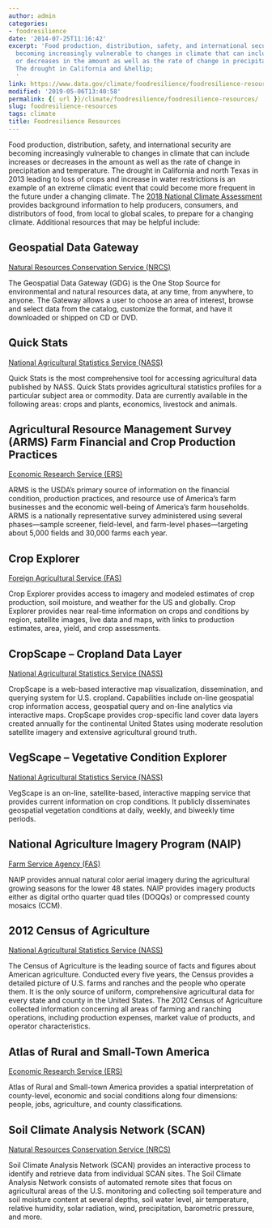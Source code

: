 ```yaml
---
author: admin
categories:
- foodresilience
date: '2014-07-25T11:16:42'
excerpt: 'Food production, distribution, safety, and international security are
  becoming increasingly vulnerable to changes in climate that can include increases
  or decreases in the amount as well as the rate of change in precipitation and temperature.
  The drought in California and &hellip;
  '
link: https://www.data.gov/climate/foodresilience/foodresilience-resources
modified: '2019-05-06T13:40:58'
permalink: {{ url }}/climate/foodresilience/foodresilience-resources/
slug: foodresilience-resources
tags: climate
title: Foodresilience Resources
---
```


Food production, distribution, safety, and international security are becoming increasingly vulnerable to changes in climate that can include increases or decreases in the amount as well as the rate of change in precipitation and temperature. The drought in California and north Texas in 2013 leading to loss of crops and increase in water restrictions is an example of an extreme climatic event that could become more frequent in the future under a changing climate. The [2018 National Climate Assessment](https://nca2018.globalchange.gov/chapter/10/) provides background information to help producers, consumers, and distributors of food, from local to global scales, to prepare for a changing climate. Additional resources that may be helpful include:

## Geospatial Data Gateway

[Natural Resources Conservation Service (NRCS)](http://datagateway.nrcs.usda.gov/)

The Geospatial Data Gateway (GDG) is the One Stop Source for environmental and natural resources data, at any time, from anywhere, to anyone. The Gateway allows a user to choose an area of interest, browse and select data from the catalog, customize the format, and have it downloaded or shipped on CD or DVD.

## Quick Stats

[National Agricultural Statistics Service (NASS)](http://www.nass.usda.gov/Quick_Stats/)

Quick Stats is the most comprehensive tool for accessing agricultural data published by NASS. Quick Stats provides agricultural statistics profiles for a particular subject area or commodity. Data are currently available in the following areas: crops and plants, economics, livestock and animals.

## Agricultural Resource Management Survey (ARMS) Farm Financial and Crop Production Practices

[Economic Research Service (ERS)](http://ers.usda.gov/data-products/arms-farm-financial-and-crop-production-practices.aspx)

ARMS is the USDA’s primary source of information on the financial condition, production practices, and resource use of America’s farm businesses and the economic well-being of America’s farm households. ARMS is a nationally representative survey administered using several phases—sample screener, field-level, and farm-level phases—targeting about 5,000 fields and 30,000 farms each year.

## Crop Explorer

[Foreign Agricultural Service (FAS)](http://www.pecad.fas.usda.gov/cropexplorer/Default.aspx)

Crop Explorer provides access to imagery and modeled estimates of crop production, soil moisture, and weather for the US and globally. Crop Explorer provides near real-time information on crops and conditions by region, satellite images, live data and maps, with links to production estimates, area, yield, and crop assessments.

## CropScape – Cropland Data Layer

[National Agricultural Statistics Service (NASS)](http://nassgeodata.gmu.edu/CropScape/)

CropScape is a web-based interactive map visualization, dissemination, and querying system for U.S. cropland. Capabilities include on-line geospatial crop information access, geospatial query and on-line analytics via interactive maps. CropScape provides crop-specific land cover data layers created annually for the continental United States using moderate resolution satellite imagery and extensive agricultural ground truth.

## VegScape – Vegetative Condition Explorer

[National Agricultural Statistics Service (NASS)](http://nassgeodata.gmu.edu/VegScape/)

VegScape is an on-line, satellite-based, interactive mapping service that provides current information on crop conditions. It publicly disseminates geospatial vegetation conditions at daily, weekly, and biweekly time periods.

## National Agriculture Imagery Program (NAIP)

[Farm Service Agency (FAS)](http://datagateway.nrcs.usda.gov/)

NAIP provides annual natural color aerial imagery during the agricultural growing seasons for the lower 48 states. NAIP provides imagery products either as digital ortho quarter quad tiles (DOQQs) or compressed county mosaics (CCM).

## 2012 Census of Agriculture

[National Agricultural Statistics Service (NASS)](http://agcensus.usda.gov/)

The Census of Agriculture is the leading source of facts and figures about American agriculture. Conducted every five years, the Census provides a detailed picture of U.S. farms and ranches and the people who operate them. It is the only source of uniform, comprehensive agricultural data for every state and county in the United States. The 2012 Census of Agriculture collected information concerning all areas of farming and ranching operations, including production expenses, market value of products, and operator characteristics.

## Atlas of Rural and Small-Town America

[Economic Research Service (ERS)](http://www.ers.usda.gov/data-products/atlas-of-rural-and-small-town-america/go-to-the-atlas.aspx)

Atlas of Rural and Small-town America provides a spatial interpretation of county-level, economic and social conditions along four dimensions: people, jobs, agriculture, and county classifications.

## Soil Climate Analysis Network (SCAN)

[Natural Resources Conservation Service (NRCS)](http://www.wcc.nrcs.usda.gov/scan/)

Soil Climate Analysis Network (SCAN) provides an interactive process to identify and retrieve data from individual SCAN sites. The Soil Climate Analysis Network consists of automated remote sites that focus on agricultural areas of the U.S. monitoring and collecting soil temperature and soil moisture content at several depths, soil water level, air temperature, relative humidity, solar radiation, wind, precipitation, barometric pressure, and more.
